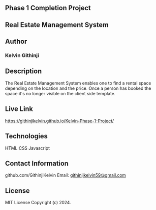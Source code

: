 
## Phase 1 Completion Project
## Real Estate Management System

## Author 
### Kelvin Githinji

## Description
The Real Estate Management System enables one to find a rental space depending on the location and the price.
Once a person has booked the space it's no longer visible on the client side template.

## Live Link
https://githinjikelvin.github.io/Kelvin-Phase-1-Project/
## Technologies
HTML
CSS
Javascript

## Contact Information
github.com/GithinjiKelvin 
Email: githinjikelvin59@gmail.com

## License
MIT License Copyright (c) 2024.
